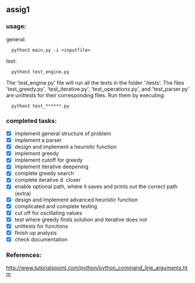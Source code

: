 ## assig1

### usage:
general:
```
  python3 main.py -i <inputfile>
```
test:
```
  python3 test_engine.py
```

The 'test_engine.py' file will run all the tests in the folder '/tests'.
The files 'test_greedy.py', 'test_iterative.py', 'test_operations.py',
and 'test_parser.py' are unittests for their corresponding files. Run them
by executing:

```
  python3 test_******.py
```

### completed tasks:
- [x] implement general structure of problem
- [x] implement a parser
- [x] design and implement a heuristic function
- [x] implement greedy
- [x] implement cutoff for greedy
- [x] implement iterative deepening
- [x] complete greedy search
- [x] complete iterative d. closer
- [x] enable optional path, where it saves and prints out the correct path (extra)
- [x] design and implement advanced heuristic function
- [x] complicated and complete testing
- [x] cut off for oscillating values
- [x] test where greedy finds solution and iterative does not
- [x] unittests for functions
- [x] finish up analysis
- [x] check documentation

### References:
http://www.tutorialspoint.com/python/python_command_line_arguments.htm
